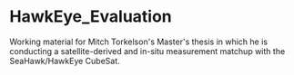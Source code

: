 # HawkEye_Evaluation
Working material for Mitch Torkelson's Master's thesis in which he is conducting a satellite-derived and in-situ measurement matchup with the SeaHawk/HawkEye CubeSat.
